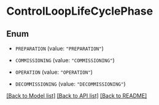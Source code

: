 # ControlLoopLifeCyclePhase

## Enum


* `PREPARATION` (value: `"PREPARATION"`)

* `COMMISSIONING` (value: `"COMMISSIONING"`)

* `OPERATION` (value: `"OPERATION"`)

* `DECOMMISSIONING` (value: `"DECOMMISSIONING"`)


[[Back to Model list]](../README.md#documentation-for-models) [[Back to API list]](../README.md#documentation-for-api-endpoints) [[Back to README]](../README.md)


